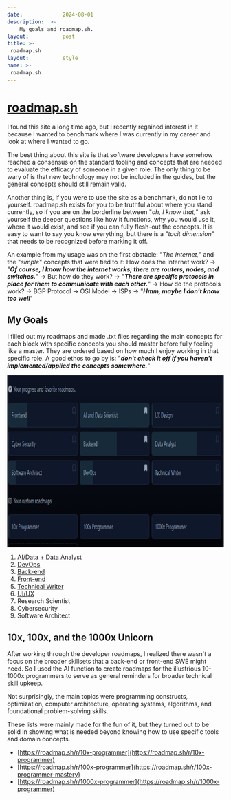 ```yaml
---
date:             2024-08-01
description:  >-
    My goals and roadmap.sh.
layout:           post
title: >-
 roadmap.sh 
layout:           style
name: >-
 roadmap.sh 
---
```


# [roadmap.sh](https://roadmap.sh/u/yougao)

I found this site a long time ago, but I recently regained interest in it because I wanted to benchmark where I was currently in my career and look at where I wanted to go. 

The best thing about this site is that software developers have somehow reached a consensus on the standard tooling and concepts that are needed to evaluate the efficacy of someone in a given role. The only thing to be wary of is that new technology may not be included in the guides, but the general concepts should still remain valid. 

Another thing is, if you were to use the site as a benchmark, do not lie to yourself. roadmap.sh exists for you to be truthful about where you stand currently, so if you are on the borderline between "*oh, I know that,*" ask yourself the deeper questions like how it functions, why you would use it, where it would exist, and see if you can fully flesh-out the concepts. It is easy to want to say you know everything, but there is a "*tacit dimension*" that needs to be recognized before marking it off.

An example from my usage was on the first obstacle: "*The Internet,*" and the "*simple*" concepts that were tied to it: How does the Internet work? -> "***Of course, I know how the internet works; there are routers, nodes, and switches.***" -> But how do they work? -> "***There are specific protocols in place for them to communicate with each other.***" -> How do the protocols work? -> BGP Protocol -> OSI Model -> ISPs -> "***Hmm, maybe I don't know too well***"

## My Goals

I filled out my roadmaps and made .txt files regarding the main concepts for each block with specific concepts you should master before fully feeling like a master. They are ordered based on how much I enjoy working in that specific role. A good ethos to go by is: "***don't check it off if you haven't implemented/applied the concepts somewhere.***"

<div class="py-3" style="display: flex; justify-content: center; align-items: center;">
    <img width="100%" height="400px" src="/assets/work/roadmap.sh/progress.png" />
</div>

1. [AI/Data + Data Analyst](/assets/work/roadmap.sh/AI%20%20Data%20Roadmap.txt)
2. [DevOps](/assets/work/roadmap.sh/Dev-ops%20Roadmap%20Concepts.txt)
3. [Back-end](/assets/work/roadmap.sh/Back-end%20Roadmap%20Concepts.txt)
4. [Front-end](/assets/work/roadmap.sh/Front-end%20Concepts.txt)
5. [Technical Writer](/assets/work/roadmap.sh/Technical%20Writer%20Roadmap%20Concepts.txt)
6. [UI/UX](/assets/work/roadmap.sh/UX%20Designer%20Roadmap%20Concepts.txt)
7. Research Scientist
8. Cybersecurity
9. Software Architect

## 10x, 100x, and the 1000x Unicorn

After working through the developer roadmaps, I realized there wasn't a focus on the broader skillsets that a back-end or front-end SWE might need. So I used the AI function to create roadmaps for the illustrious 10-1000x programmers to serve as general reminders for broader technical skill upkeep. 

Not surprisingly, the main topics were programming constructs, optimization, computer architecture, operating systems, algorithms, and foundational problem-solving skills.

These lists were mainly made for the fun of it, but they turned out to be solid in showing what is needed beyond knowing how to use specific tools and domain concepts.

* [https://roadmap.sh/r/10x-programmer](https://roadmap.sh/r/10x-programmer)
* [https://roadmap.sh/r/100x-programmer](https://roadmap.sh/r/100x-programmer-mastery)
* [https://roadmap.sh/r/1000x-programmer](https://roadmap.sh/r/1000x-programmer)
